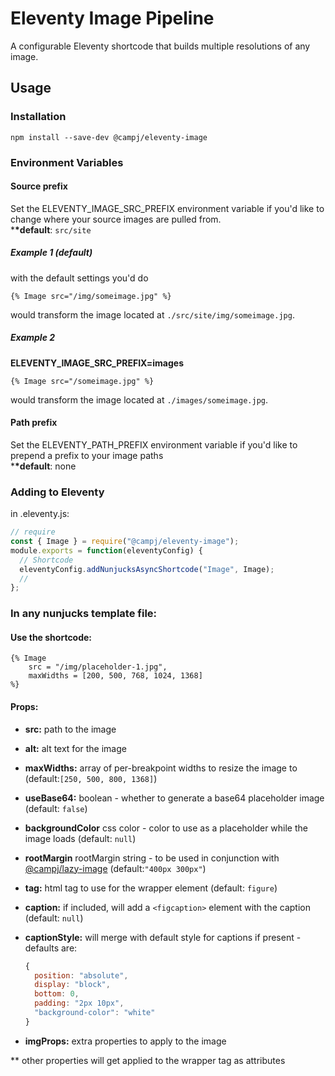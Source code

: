 # Eleventy Image Pipeline

A configurable Eleventy shortcode that builds multiple resolutions of any image.

## Usage

### Installation

`npm install --save-dev @campj/eleventy-image`

### Environment Variables

#### Source prefix

Set the ELEVENTY_IMAGE_SRC_PREFIX environment variable if you'd like to change where your source images are pulled from.<br> \***\*default**: `src/site`

##### Example 1 (default)

with the default settings you'd do

```
{% Image src="/img/someimage.jpg" %}
```

would transform the image located at `./src/site/img/someimage.jpg`. <br>

##### Example 2

**ELEVENTY_IMAGE_SRC_PREFIX=images**

```
{% Image src="/someimage.jpg" %}
```

would transform the image located at `./images/someimage.jpg`.

#### Path prefix

Set the ELEVENTY_PATH_PREFIX environment variable if you'd like to prepend a prefix to your image paths<br> \***\*default**: none

### Adding to Eleventy

in .eleventy.js:

```js
// require
const { Image } = require("@campj/eleventy-image");
module.exports = function(eleventyConfig) {
  // Shortcode
  eleventyConfig.addNunjucksAsyncShortcode("Image", Image);
  //
};
```

### In any nunjucks template file:

#### Use the shortcode:

```
{% Image
    src = "/img/placeholder-1.jpg",
    maxWidths = [200, 500, 768, 1024, 1368]
%}
```

#### Props:

- **src:** path to the image
- **alt:** alt text for the image
- **maxWidths:** array of per-breakpoint widths to resize the image to (default:`[250, 500, 800, 1368]`)
- **useBase64:** boolean - whether to generate a base64 placeholder image (default: `false`)
- **backgroundColor** css color - color to use as a placeholder while the image loads (default: `null`)
- **rootMargin** rootMargin string - to be used in conjunction with [@campj/lazy-image](https://www.npmjs.com/package/@campj/lazy-image) (default:`"400px 300px"`)
- **tag:** html tag to use for the wrapper element (default: `figure`)
- **caption:** if included, will add a `<figcaption>` element with the caption (default: `null`)
- **captionStyle:** will merge with default style for captions if present - defaults are:

  ```js
  {
    position: "absolute",
    display: "block",
    bottom: 0,
    padding: "2px 10px",
    "background-color": "white"
  }
  ```

- **imgProps:** extra properties to apply to the image

\*\* other properties will get applied to the wrapper tag as attributes
